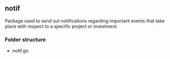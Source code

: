 ## notif

Package used to send out notifications regarding important events that take place with respect to a specific project or investment.

### Folder structure

 - notif.go
